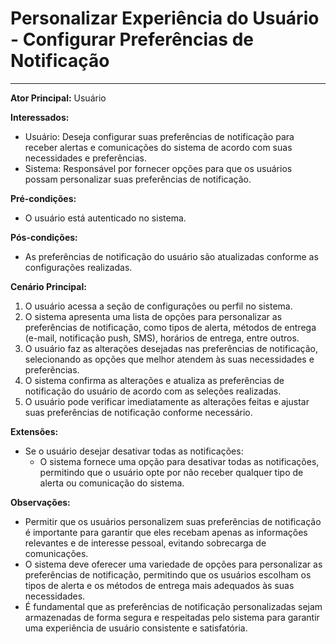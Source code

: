 # Personalizar Experiência do Usuário - Configurar Preferências de Notificação
___

**Ator Principal:** Usuário

**Interessados:**
- Usuário: Deseja configurar suas preferências de notificação para receber alertas e comunicações do sistema de acordo com suas necessidades e preferências.
- Sistema: Responsável por fornecer opções para que os usuários possam personalizar suas preferências de notificação.

**Pré-condições:**
- O usuário está autenticado no sistema.

**Pós-condições:**
- As preferências de notificação do usuário são atualizadas conforme as configurações realizadas.

**Cenário Principal:**
1. O usuário acessa a seção de configurações ou perfil no sistema.
2. O sistema apresenta uma lista de opções para personalizar as preferências de notificação, como tipos de alerta, métodos de entrega (e-mail, notificação push, SMS), horários de entrega, entre outros.
3. O usuário faz as alterações desejadas nas preferências de notificação, selecionando as opções que melhor atendem às suas necessidades e preferências.
4. O sistema confirma as alterações e atualiza as preferências de notificação do usuário de acordo com as seleções realizadas.
5. O usuário pode verificar imediatamente as alterações feitas e ajustar suas preferências de notificação conforme necessário.

**Extensões:**
- Se o usuário desejar desativar todas as notificações:
    - O sistema fornece uma opção para desativar todas as notificações, permitindo que o usuário opte por não receber qualquer tipo de alerta ou comunicação do sistema.

**Observações:**
- Permitir que os usuários personalizem suas preferências de notificação é importante para garantir que eles recebam apenas as informações relevantes e de interesse pessoal, evitando sobrecarga de comunicações.
- O sistema deve oferecer uma variedade de opções para personalizar as preferências de notificação, permitindo que os usuários escolham os tipos de alerta e os métodos de entrega mais adequados às suas necessidades.
- É fundamental que as preferências de notificação personalizadas sejam armazenadas de forma segura e respeitadas pelo sistema para garantir uma experiência de usuário consistente e satisfatória.